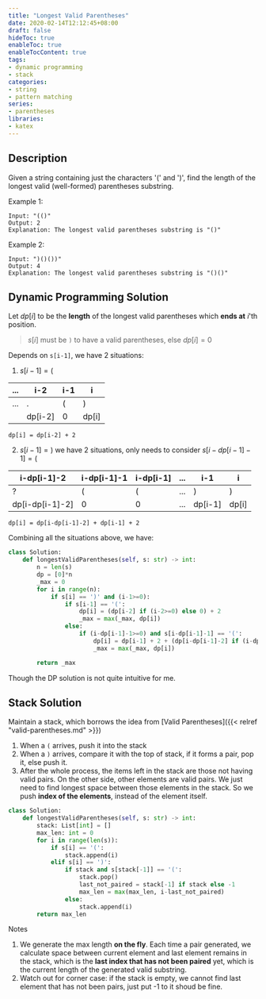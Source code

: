 ```yaml
---
title: "Longest Valid Parentheses"
date: 2020-02-14T12:12:45+08:00
draft: false
hideToc: true
enableToc: true
enableTocContent: true
tags:
- dynamic programming
- stack
categories:
- string
- pattern matching
series:
- parentheses
libraries:
- katex
---
```


<!--more-->

## Description

Given a string containing just the characters '(' and ')', find the length of the longest valid (well-formed) parentheses substring.

Example 1:
```
Input: "(()"
Output: 2
Explanation: The longest valid parentheses substring is "()"
```
Example 2:
```
Input: ")()())"
Output: 4
Explanation: The longest valid parentheses substring is "()()"
```

## Dynamic Programming Solution

Let $dp[i]$ to be the **length** of the longest valid parentheses which **ends at** $i$'th position.

> $s[i]$ must be `)` to have a valid parentheses, else $dp[i] = 0$

Depends on `s[i-1]`, we have 2 situations:

1. $s[i-1] = ($

| ... | i-2     | i-1 | i     |
|-----|---------|-----|-------|
| ... | .       | (   | )     |
|     | dp[i-2] | 0   | dp[i] |

```
dp[i] = dp[i-2] + 2
```

2. $s[i-1] = )$
we have 2 situations, only needs to consider $s[i-dp[i-1]-1] = ($

|  i-dp[i-1]-2  | i-dp[i-1]-1 | i-dp[i-1] | ... | i-1     | i     |
|---------------|-------------|-----------|-----|---------|-------|
|       ?       |      (      | (         | ... | )       | )     |
|dp[i-dp[i-1]-2]|      0      | 0         | ... | dp[i-1] | dp[i] |

```
dp[i] = dp[i-dp[i-1]-2] + dp[i-1] + 2
```


Combining all the situations above, we have:

```python
class Solution:
    def longestValidParentheses(self, s: str) -> int:
        n = len(s)
        dp = [0]*n
        _max = 0
        for i in range(n):
            if s[i] == ')' and (i-1>=0):
                if s[i-1] == '(':
                    dp[i] = (dp[i-2] if (i-2>=0) else 0) + 2
                    _max = max(_max, dp[i])
                else:
                    if (i-dp[i-1]-1>=0) and s[i-dp[i-1]-1] == '(':
                        dp[i] = dp[i-1] + 2 + (dp[i-dp[i-1]-2] if (i-dp[i-1]-2>=0) else 0)
                        _max = max(_max, dp[i])

        return _max
```
Though the DP solution is not quite intuitive for me.

## Stack Solution

Maintain a stack, which borrows the idea from [Valid Parentheses]({{< relref "valid-parentheses.md" >}})

1. When a `(` arrives, push it into the stack
2. When a `)` arrives, compare it with the top of stack, if it forms a pair, pop it, else push it.
3. After the whole process, the items left in the stack are those not having valid pairs. On the other side, other elements are valid pairs. We just need to find longest space between those elements in the stack. So we push **index of the elements**, instead of the element itself.

```python
class Solution:
    def longestValidParentheses(self, s: str) -> int:
        stack: List[int] = []
        max_len: int = 0
        for i in range(len(s)):
            if s[i] == '(':
                stack.append(i)
            elif s[i] == ')':
                if stack and s[stack[-1]] == '(':
                    stack.pop()
                    last_not_paired = stack[-1] if stack else -1
                    max_len = max(max_len, i-last_not_paired)
                else:
                    stack.append(i)
        return max_len
```

Notes
1. We generate the max length **on the fly**. Each time a pair generated, we calculate space between current element and last element remains in the stack, which is the **last index that has not been paired** yet, which is the current length of the generated valid substring.
2. Watch out for corner case: if the stack is empty, we cannot find last element that has not been pairs, just put -1 to it shoud be fine.